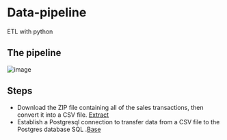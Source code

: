 # Data-pipeline
ETL with python 

## The pipeline
![image](https://user-images.githubusercontent.com/93515671/230722315-af3fca53-924c-436c-a62c-f2e29fc778bd.png)

## Steps
- Download the ZIP file containing all of the sales transactions, then convert it into a CSV file. [Extract](https://github.com/EbrahimTarek/Data-pipeline/blob/main/extract.py)
- Establish a Postgresql connection to transfer data from a CSV file to the Postgres database SQL .[Base](https://github.com/EbrahimTarek/Data-pipeline/blob/main/Base.py)
